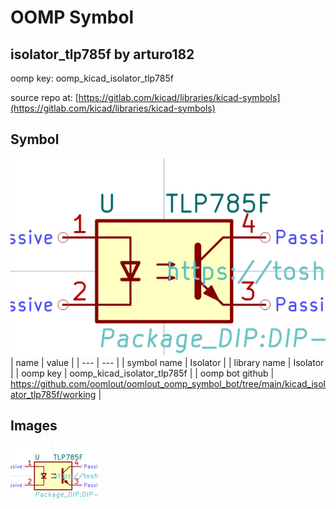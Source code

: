 # OOMP Symbol  
## isolator_tlp785f  by arturo182  
  
oomp key: oomp_kicad_isolator_tlp785f  
  
source repo at: [https://gitlab.com/kicad/libraries/kicad-symbols](https://gitlab.com/kicad/libraries/kicad-symbols)  
## Symbol  
  
[![working.png](working_600.png)](working.png)  
| name | value | 
| --- | --- | 
| symbol name | Isolator | 
| library name | Isolator | 
| oomp key | oomp_kicad_isolator_tlp785f | 
| oomp bot github | https://github.com/oomlout/oomlout_oomp_symbol_bot/tree/main/kicad_isolator_tlp785f/working | 
## Images  
  
[![working.png](working_140.png)](working.png)  
